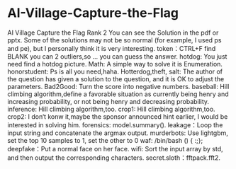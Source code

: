# AI-Village-Capture-the-Flag
AI Village Capture the Flag Rank 2 
You can see the Solution in the pdf or pptx.
Some of the solutions may not be so normal (for example, I used ps and pe), but I personally think it is very interesting.
token：CTRL+F find BLANK you can 2 outliers,so … you can guess the answer.
hotdog: You just need find a hotdog picture.
Math: A simple way to solve it is Enumeration.
honorstudent: Ps is all you need,haha.
Hotterdog,theft, salt: The author of the question has given a solution to the question, and it is OK to adjust the parameters.
Bad2Good: Turn the score into negative numbers.
baseball: Hill climbing algorithm,define a favorable situation as currently being henry and increasing probability, or not being henry and decreasing probability.
inference: Hill climbing algorithm,too.
crop1: Hill climbing algorithm,too.
crop2: I don‘t konw it,maybe the sponsor announced hint earlier, I would be interested in solving him.
forensics: model.summary().
leakage：Loop the input string and concatenate the argmax output.
murderbots: Use lightgbm, set the top 10 samples to 1, set the other to 0
waf: /bin/bash () { :;};
deepfake：Put a normal face on her face.
wifi: Sort the input array by std, and then output the corresponding characters.
secret.sloth：fftpack.fft2.
